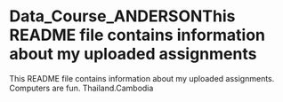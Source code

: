 # Data_Course_ANDERSONThis README file contains information about my uploaded assignments
This README file contains information about my uploaded assignments. Computers are fun. Thailand.Cambodia